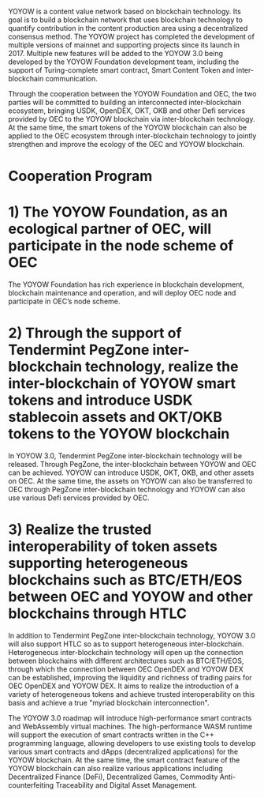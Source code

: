 YOYOW is a content value network based on blockchain technology. Its goal is to build a blockchain network that uses blockchain technology to quantify contribution in the content production area using a decentralized consensus method. The YOYOW project has completed the development of multiple versions of mainnet and supporting projects since its launch in 2017. Multiple new features will be added to the YOYOW 3.0 being developed by the YOYOW Foundation development team, including the support of Turing-complete smart contract, Smart Content Token and inter-blockchain communication.

Through the cooperation between the YOYOW Foundation and OEC, the two parties will be committed to building an interconnected inter-blockchain ecosystem, bringing USDK, OpenDEX, OKT, OKB and other Defi services provided by OEC to the YOYOW blockchain via inter-blockchain technology. At the same time, the smart tokens of the YOYOW blockchain can also be applied to the OEC ecosystem through inter-blockchain technology to jointly strengthen and improve the ecology of the OEC and YOYOW blockchain.
 
# Cooperation Program

# 1) The YOYOW Foundation, as an ecological partner of OEC, will participate in the node scheme of OEC

The YOYOW Foundation has rich experience in blockchain development, blockchain maintenance and operation, and will deploy OEC node and participate in OEC’s node scheme.
 
# 2) Through the support of Tendermint PegZone inter-blockchain technology, realize the inter-blockchain of YOYOW smart tokens and introduce USDK stablecoin assets and OKT/OKB tokens to the YOYOW blockchain
 
In YOYOW 3.0, Tendermint PegZone inter-blockchain technology will be released. Through PegZone, the inter-blockchain between YOYOW and OEC can be achieved. YOYOW can introduce USDK, OKT, OKB, and other assets on OEC. At the same time, the assets on YOYOW can also be transferred to OEC through PegZone inter-blockchain technology and YOYOW can also use various Defi services provided by OEC.
 
# 3) Realize the trusted interoperability of token assets supporting heterogeneous blockchains such as BTC/ETH/EOS between OEC and YOYOW and other blockchains through HTLC
 
In addition to Tendermint PegZone inter-blockchain technology, YOYOW 3.0 will also support HTLC so as to support heterogeneous inter-blockchain. Heterogeneous inter-blockchain technology will open up the connection between blockchains with different architectures such as BTC/ETH/EOS, through which the connection between OEC OpenDEX and YOYOW DEX can be established, improving the liquidity and richness of trading pairs for OEC OpenDEX and YOYOW DEX. It aims to realize the introduction of a variety of heterogeneous tokens and achieve trusted interoperability on this basis and achieve a true "myriad blockchain interconnection".

The YOYOW 3.0 roadmap will introduce high-performance smart contracts and WebAssembly virtual machines. The high-performance WASM runtime will support the execution of smart contracts written in the C++ programming language, allowing developers to use existing tools to develop various smart contracts and dApps (decentralized applications) for the YOYOW blockchain. At the same time, the smart contract feature of the YOYOW blockchain can also realize various applications including Decentralized Finance (DeFi), Decentralized Games, Commodity Anti-counterfeiting Traceability and Digital Asset Management.
